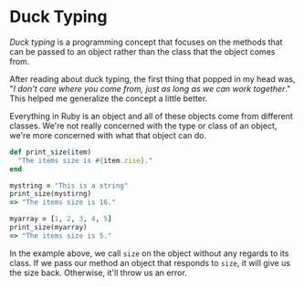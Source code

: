 # Duck Typing

*Duck typing* is a programming concept that focuses on the methods that can be passed to an object rather than the class that the object comes from.


After reading about duck typing, the first thing that popped in my head was, "*I don't care where you come from, just as long as we can work together*." This helped me generalize the concept a little better.

Everything in Ruby is an object and all of these objects come from different classes. We're not really concerned with the type or class of an object, we're more concerned with what that object can do.

```ruby
def print_size(item)
  "The items size is #{item.zise}."
end

mystring = "This is a string"
print_size(mystirng)
=> "The items size is 16."

myarray = [1, 2, 3, 4, 5]
print_size(myarray)
=> "The items size is 5."
```

In the example above, we call `size` on the object without any regards to its class. If we pass our method an object that responds to `size`, it will give us the size back. Otherwise, it'll throw us an error.
